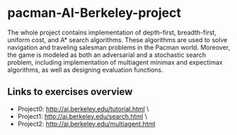 # pacman-AI-Berkeley-project

The whole project contains implementation of depth-first, breadth-first, uniform cost, and A* search algorithms. 
These algorithms are used to solve navigation and traveling salesman problems in the Pacman world.
Moreover, the game is modeled as both an adversarial and a stochastic search problem, including implementation of multiagent minimax and expectimax algorithms, 
as well as designing evaluation functions.


## Links to exercises overview
* Project0: http://ai.berkeley.edu/tutorial.html \
* Project1: http://ai.berkeley.edu/search.html \
* Project2: http://ai.berkeley.edu/multiagent.html 
